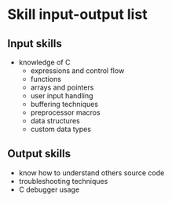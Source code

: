 # Skill input-output list

## Input skills
- knowledge of C
    - expressions and control flow
    - functions
    - arrays and pointers
    - user input handling
    - buffering techniques
    - preprocessor macros
    - data structures
    - custom data types

## Output skills
- know how to understand others source code
- troubleshooting techniques
- C debugger usage
